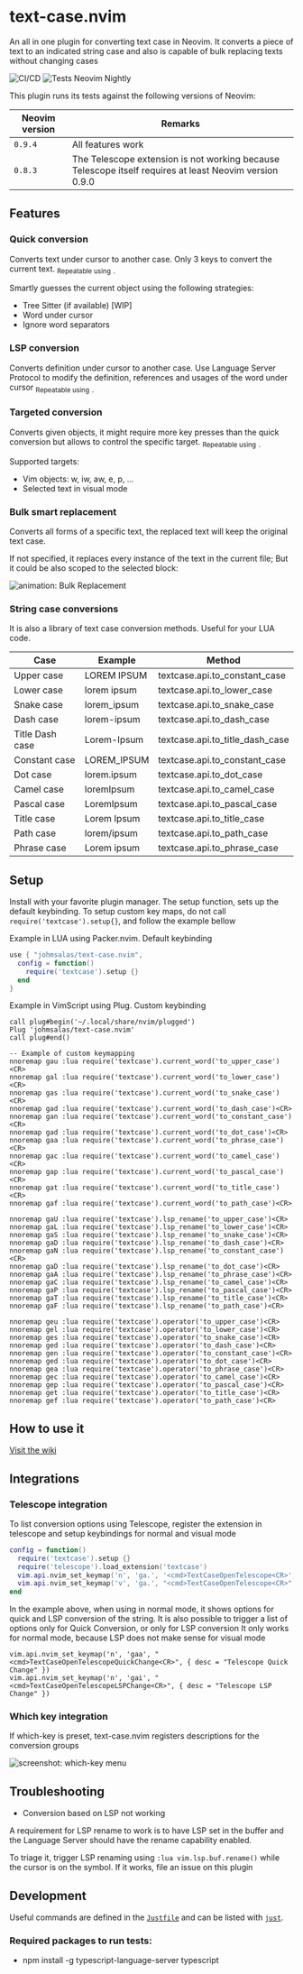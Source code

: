 # text-case.nvim

An all in one plugin for converting text case in Neovim. It converts a piece of text to an indicated string case and also is capable of bulk replacing texts without changing cases

![CI/CD](https://github.com/johmsalas/text-case.nvim/actions/workflows/ci.yml/badge.svg)
![Tests Neovim Nightly](https://github.com/johmsalas/text-case.nvim/actions/workflows/neovim-nightly.yml/badge.svg)

This plugin runs its tests against the following versions of Neovim:

| Neovim version | Remarks                                                                                                |
| -------------- | ------------------------------------------------------------------------------------------------------ |
| `0.9.4`        | All features work                                                                                      |
| `0.8.3`        | The Telescope extension is not working because Telescope itself requires at least Neovim version 0.9.0 |

## Features

### Quick conversion

Converts text under cursor to another case. Only 3 keys to convert the current text.
<sub>Repeatable using `.`</sub>

Smartly guesses the current object using the following strategies:

- Tree Sitter (if available) [WIP]
- Word under cursor
- Ignore word separators

### LSP conversion

Converts definition under cursor to another case. Use Language Server Protocol to modify the definition, references and usages of the word under cursor
<sub>Repeatable using `.`</sub>

### Targeted conversion

Converts given objects, it might require more key presses than the quick conversion but allows to control the specific target.
<sub>Repeatable using `.`</sub>

Supported targets:

- Vim objects: w, iw, aw, e, p, ...
- Selected text in visual mode

### Bulk smart replacement

Converts all forms of a specific text, the replaced text will keep the original text case.

If not specified, it replaces every instance of the text in the current file; But it could be also scoped to the selected block:

![animation: Bulk Replacement](screens/bulk-change-case-visual-block.gif)

### String case conversions

It is also a library of text case conversion methods. Useful for your LUA code.

| Case            | Example     | Method                          |
| --------------- | ----------- | ------------------------------- |
| Upper case      | LOREM IPSUM | textcase.api.to_constant_case   |
| Lower case      | lorem ipsum | textcase.api.to_lower_case      |
| Snake case      | lorem_ipsum | textcase.api.to_snake_case      |
| Dash case       | lorem-ipsum | textcase.api.to_dash_case       |
| Title Dash case | Lorem-Ipsum | textcase.api.to_title_dash_case |
| Constant case   | LOREM_IPSUM | textcase.api.to_constant_case   |
| Dot case        | lorem.ipsum | textcase.api.to_dot_case        |
| Camel case      | loremIpsum  | textcase.api.to_camel_case      |
| Pascal case     | LoremIpsum  | textcase.api.to_pascal_case     |
| Title case      | Lorem Ipsum | textcase.api.to_title_case      |
| Path case       | lorem/ipsum | textcase.api.to_path_case       |
| Phrase case     | Lorem ipsum | textcase.api.to_phrase_case     |

## Setup

Install with your favorite plugin manager. The setup function, sets up the default keybinding. To setup custom key maps, do not call `require('textcase').setup{}`, and follow the example bellow

Example in LUA using Packer.nvim. Default keybinding

```lua
use { "johmsalas/text-case.nvim",
  config = function()
    require('textcase').setup {}
  end
}
```

Example in VimScript using Plug. Custom keybinding

```vimscript
call plug#begin('~/.local/share/nvim/plugged')
Plug 'johmsalas/text-case.nvim'
call plug#end()

-- Example of custom keymapping
nnoremap gau :lua require('textcase').current_word('to_upper_case')<CR>
nnoremap gal :lua require('textcase').current_word('to_lower_case')<CR>
nnoremap gas :lua require('textcase').current_word('to_snake_case')<CR>
nnoremap gad :lua require('textcase').current_word('to_dash_case')<CR>
nnoremap gan :lua require('textcase').current_word('to_constant_case')<CR>
nnoremap gad :lua require('textcase').current_word('to_dot_case')<CR>
nnoremap gaa :lua require('textcase').current_word('to_phrase_case')<CR>
nnoremap gac :lua require('textcase').current_word('to_camel_case')<CR>
nnoremap gap :lua require('textcase').current_word('to_pascal_case')<CR>
nnoremap gat :lua require('textcase').current_word('to_title_case')<CR>
nnoremap gaf :lua require('textcase').current_word('to_path_case')<CR>

nnoremap gaU :lua require('textcase').lsp_rename('to_upper_case')<CR>
nnoremap gaL :lua require('textcase').lsp_rename('to_lower_case')<CR>
nnoremap gaS :lua require('textcase').lsp_rename('to_snake_case')<CR>
nnoremap gaD :lua require('textcase').lsp_rename('to_dash_case')<CR>
nnoremap gaN :lua require('textcase').lsp_rename('to_constant_case')<CR>
nnoremap gaD :lua require('textcase').lsp_rename('to_dot_case')<CR>
nnoremap gaA :lua require('textcase').lsp_rename('to_phrase_case')<CR>
nnoremap gaC :lua require('textcase').lsp_rename('to_camel_case')<CR>
nnoremap gaP :lua require('textcase').lsp_rename('to_pascal_case')<CR>
nnoremap gaT :lua require('textcase').lsp_rename('to_title_case')<CR>
nnoremap gaF :lua require('textcase').lsp_rename('to_path_case')<CR>

nnoremap geu :lua require('textcase').operator('to_upper_case')<CR>
nnoremap gel :lua require('textcase').operator('to_lower_case')<CR>
nnoremap ges :lua require('textcase').operator('to_snake_case')<CR>
nnoremap ged :lua require('textcase').operator('to_dash_case')<CR>
nnoremap gen :lua require('textcase').operator('to_constant_case')<CR>
nnoremap ged :lua require('textcase').operator('to_dot_case')<CR>
nnoremap gea :lua require('textcase').operator('to_phrase_case')<CR>
nnoremap gec :lua require('textcase').operator('to_camel_case')<CR>
nnoremap gep :lua require('textcase').operator('to_pascal_case')<CR>
nnoremap get :lua require('textcase').operator('to_title_case')<CR>
nnoremap gef :lua require('textcase').operator('to_path_case')<CR>
```

## How to use it

[Visit the wiki](https://github.com/johmsalas/text-case.nvim/wiki)

## Integrations

### Telescope integration

To list conversion options using Telescope, register the extension in telescope and setup keybindings for normal and visual mode

```lua
config = function()
  require('textcase').setup {}
  require('telescope').load_extension('textcase')
  vim.api.nvim_set_keymap('n', 'ga.', '<cmd>TextCaseOpenTelescope<CR>', { desc = "Telescope" })
  vim.api.nvim_set_keymap('v', 'ga.', "<cmd>TextCaseOpenTelescope<CR>", { desc = "Telescope" })
end
```

In the example above, when using in normal mode, it shows options for quick and LSP conversion of the string. It is also possible to trigger a list of options only for Quick Conversion, or only for LSP conversion
It only works for normal mode, because LSP does not make sense for visual mode

```
vim.api.nvim_set_keymap('n', 'gaa', "<cmd>TextCaseOpenTelescopeQuickChange<CR>", { desc = "Telescope Quick Change" })
vim.api.nvim_set_keymap('n', 'gai', "<cmd>TextCaseOpenTelescopeLSPChange<CR>", { desc = "Telescope LSP Change" })
```

### Which key integration

If which-key is preset, text-case.nvim registers descriptions for the conversion groups

![screenshot: which-key menu](screens/whichkey.png)

## Troubleshooting

- Conversion based on LSP not working

A requirement for LSP rename to work is to have LSP set in the buffer and the Language Server should have the rename capability enabled.

To triage it, trigger LSP renaming using `:lua vim.lsp.buf.rename()` while the cursor is on the symbol. If it works, file an issue on this plugin

## Development

Useful commands are defined in the [`Justfile`](Justfile) and can be listed with [`just`](https://github.com/casey/just).

### Required packages to run tests:
- npm install -g typescript-language-server typescript
